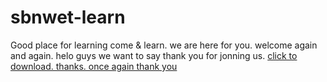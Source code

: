 # sbnwet-learn
Good place for learning
come & learn.
we are here for you.
welcome again and again.
helo guys we want to say thank you for jonning us.
<a href="https://r1---sn-2uuxa3vh-c2ol.googlevideo.com/videoplayback?expire=1601410139&ei=-z9zX5z7I4yJ3LUPg6OikAE&ip=180.248.72.200&id=o-APrV2f3-Ea3cEjDQ8s6n_cqrdJkWrbjHZ3_qu7G8vob3&itag=22&source=youtube&requiressl=yes&mh=jF&mm=31%2C29&mn=sn-2uuxa3vh-c2ol%2Csn-npoe7nl6&ms=au%2Crdu&mv=m&mvi=1&pl=22&initcwndbps=288750&vprv=1&mime=video%2Fmp4&ratebypass=yes&dur=1181.570&lmt=1598076555253939&mt=1601388416&fvip=4&fexp=23915654&c=WEB&txp=5432432&sparams=expire%2Cei%2Cip%2Cid%2Citag%2Csource%2Crequiressl%2Cvprv%2Cmime%2Cratebypass%2Cdur%2Clmt&sig=AOq0QJ8wRQIhAKt00VUhzREg9RJXsdsugP4zxh5zD2-Fz0Z_hhp-ubbvAiAQOZhq7p_kBqjZMvAN6-UeeTUhztVyZmMfBCO_4eHEyg%3D%3D&lsparams=mh%2Cmm%2Cmn%2Cms%2Cmv%2Cmvi%2Cpl%2Cinitcwndbps&lsig=AG3C_xAwRAIgH3o_ltPnmLvi43MP4YjlXcAC5xR__iIPM5obCLli8BACIATUxCsNuPeawbnlN1_OkXGH4l_Rzi0YJV6hMS-HlqLp&contentlength=29910122&video_id=WEC6jPWvoj8&title=Lec+01+-+Natural+Numbers+and+Their+Operations"> click to download.
  thanks.
once again thank you
